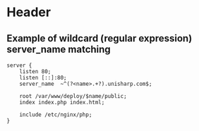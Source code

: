 <!-- TITLE: Nginx Server -->
<!-- SUBTITLE: A quick summary of Nginx Server -->

# Header

## Example of wildcard (regular expression) server_name matching

```
server {
    listen 80;
    listen [::]:80;
    server_name  ~^(?<name>.+?).unisharp.com$;

    root /var/www/deploy/$name/public;
    index index.php index.html;

    include /etc/nginx/php;
}
```